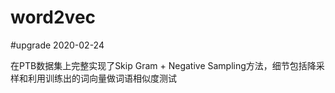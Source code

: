 # word2vec

#upgrade 2020-02-24

在PTB数据集上完整实现了Skip Gram + Negative Sampling方法，细节包括降采样和利用训练出的词向量做词语相似度测试
